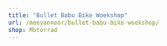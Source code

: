 ```yaml
---
title: "Bullet Babu Bike Woekshop"
url: /meeyannoor/bullet-babu-bike-woekshop/
shop: Motorrad
---
```

